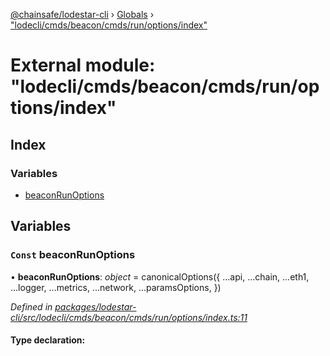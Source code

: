 [@chainsafe/lodestar-cli](../README.md) › [Globals](../globals.md) › ["lodecli/cmds/beacon/cmds/run/options/index"](_lodecli_cmds_beacon_cmds_run_options_index_.md)

# External module: "lodecli/cmds/beacon/cmds/run/options/index"

## Index

### Variables

* [beaconRunOptions](_lodecli_cmds_beacon_cmds_run_options_index_.md#const-beaconrunoptions)

## Variables

### `Const` beaconRunOptions

• **beaconRunOptions**: *object* = canonicalOptions({
  ...api,
  ...chain,
  ...eth1,
  ...logger,
  ...metrics,
  ...network,
  ...paramsOptions,
})

*Defined in [packages/lodestar-cli/src/lodecli/cmds/beacon/cmds/run/options/index.ts:11](https://github.com/ChainSafe/lodestar/blob/53533586a/packages/lodestar-cli/src/lodecli/cmds/beacon/cmds/run/options/index.ts#L11)*

#### Type declaration:
